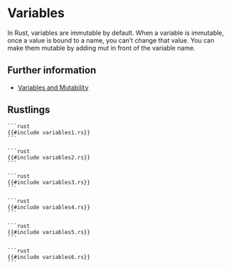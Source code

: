 # Variables

In Rust, variables are immutable by default.
When a variable is immutable, once a value is bound to a name, you can’t change that value.
You can make them mutable by adding mut in front of the variable name.

## Further information

- [Variables and Mutability](https://doc.rust-lang.org/book/ch03-01-variables-and-mutability.html)

## Rustlings

~~~admonish note title="variables1" collapsible=true
```rust
{{#include variables1.rs}}
```
~~~

~~~admonish note title="variables2" collapsible=true
```rust
{{#include variables2.rs}}
```
~~~

~~~admonish note title="variables3" collapsible=true
```rust
{{#include variables3.rs}}
```
~~~

~~~admonish note title="variables4" collapsible=true
```rust
{{#include variables4.rs}}
```
~~~

~~~admonish note title="variables5" collapsible=true
```rust
{{#include variables5.rs}}
```
~~~

~~~admonish note title="variables6" collapsible=true
```rust
{{#include variables6.rs}}
```
~~~
